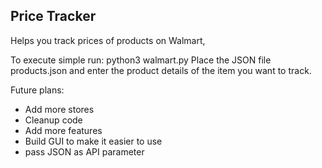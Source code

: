 ## Price Tracker

Helps you track prices of products on Walmart,

To execute simple run:
python3 walmart.py
Place the JSON file products.json and enter the product details of the item you want to track.

Future plans:

- Add more stores
- Cleanup code
- Add more features
- Build GUI to make it easier to use
- pass JSON as API parameter
